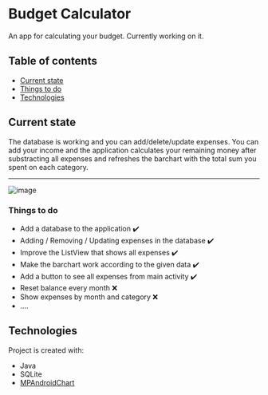 # Budget Calculator
An app for calculating your budget. Currently working on it.

## Table of contents

* [Current state](#current-state)
* [Things to do](#things-to-do)
* [Technologies](#technologies)

## Current state
The database is working and you can add/delete/update expenses. You can add your income and the application calculates your remaining money after substracting all expenses and refreshes the barchart with the total sum you spent on each category.

------

![image](https://drive.google.com/uc?export=view&id=14yMY0Yo8POrkyi-szkuXeCr2XQRkdZn7)

### Things to do
- Add a database to the application :heavy_check_mark:
- Adding / Removing / Updating expenses in the database :heavy_check_mark:
- Improve the ListView that shows all expenses :heavy_check_mark: 
- Make the barchart work according to the given data :heavy_check_mark: 
- Add a button to see all expenses from main activity :heavy_check_mark: 
- Reset balance every month :x:
- Show expenses by month and category :x:
- ....

## Technologies
Project is created with:
* Java
* SQLite
* [MPAndroidChart](https://github.com/PhilJay/MPAndroidChart)



